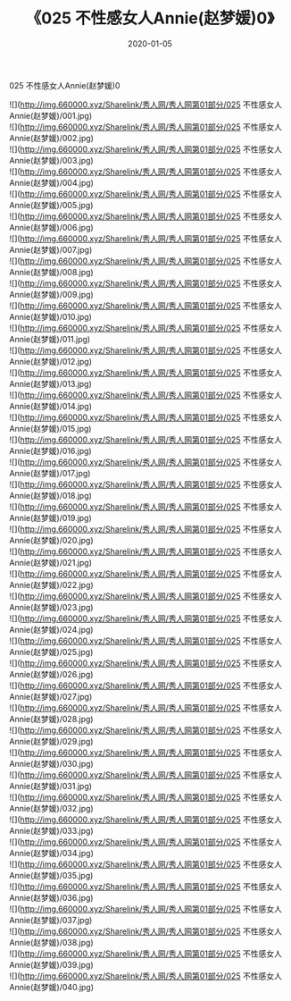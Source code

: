 ﻿---
layout: post
title:  《025 不性感女人Annie(赵梦媛)0》
date:   2020-01-05
img: http://img.660000.xyz/Sharelink/秀人网/秀人网第01部分/025 不性感女人Annie(赵梦媛)0/000.jpg
categories: [美女, 清纯, 唯美]
---

025 不性感女人Annie(赵梦媛)0

  ![](http://img.660000.xyz/Sharelink/秀人网/秀人网第01部分/025 不性感女人Annie(赵梦媛)/001.jpg) <br> ![](http://img.660000.xyz/Sharelink/秀人网/秀人网第01部分/025 不性感女人Annie(赵梦媛)/002.jpg) <br> ![](http://img.660000.xyz/Sharelink/秀人网/秀人网第01部分/025 不性感女人Annie(赵梦媛)/003.jpg) <br> ![](http://img.660000.xyz/Sharelink/秀人网/秀人网第01部分/025 不性感女人Annie(赵梦媛)/004.jpg) <br> ![](http://img.660000.xyz/Sharelink/秀人网/秀人网第01部分/025 不性感女人Annie(赵梦媛)/005.jpg) <br> ![](http://img.660000.xyz/Sharelink/秀人网/秀人网第01部分/025 不性感女人Annie(赵梦媛)/006.jpg) <br> ![](http://img.660000.xyz/Sharelink/秀人网/秀人网第01部分/025 不性感女人Annie(赵梦媛)/007.jpg) <br> ![](http://img.660000.xyz/Sharelink/秀人网/秀人网第01部分/025 不性感女人Annie(赵梦媛)/008.jpg) <br> ![](http://img.660000.xyz/Sharelink/秀人网/秀人网第01部分/025 不性感女人Annie(赵梦媛)/009.jpg) <br> ![](http://img.660000.xyz/Sharelink/秀人网/秀人网第01部分/025 不性感女人Annie(赵梦媛)/010.jpg) <br> ![](http://img.660000.xyz/Sharelink/秀人网/秀人网第01部分/025 不性感女人Annie(赵梦媛)/011.jpg) <br> ![](http://img.660000.xyz/Sharelink/秀人网/秀人网第01部分/025 不性感女人Annie(赵梦媛)/012.jpg) <br> ![](http://img.660000.xyz/Sharelink/秀人网/秀人网第01部分/025 不性感女人Annie(赵梦媛)/013.jpg) <br> ![](http://img.660000.xyz/Sharelink/秀人网/秀人网第01部分/025 不性感女人Annie(赵梦媛)/014.jpg) <br> ![](http://img.660000.xyz/Sharelink/秀人网/秀人网第01部分/025 不性感女人Annie(赵梦媛)/015.jpg) <br> ![](http://img.660000.xyz/Sharelink/秀人网/秀人网第01部分/025 不性感女人Annie(赵梦媛)/016.jpg) <br> ![](http://img.660000.xyz/Sharelink/秀人网/秀人网第01部分/025 不性感女人Annie(赵梦媛)/017.jpg) <br> ![](http://img.660000.xyz/Sharelink/秀人网/秀人网第01部分/025 不性感女人Annie(赵梦媛)/018.jpg) <br> ![](http://img.660000.xyz/Sharelink/秀人网/秀人网第01部分/025 不性感女人Annie(赵梦媛)/019.jpg) <br> ![](http://img.660000.xyz/Sharelink/秀人网/秀人网第01部分/025 不性感女人Annie(赵梦媛)/020.jpg) <br> ![](http://img.660000.xyz/Sharelink/秀人网/秀人网第01部分/025 不性感女人Annie(赵梦媛)/021.jpg) <br> ![](http://img.660000.xyz/Sharelink/秀人网/秀人网第01部分/025 不性感女人Annie(赵梦媛)/022.jpg) <br> ![](http://img.660000.xyz/Sharelink/秀人网/秀人网第01部分/025 不性感女人Annie(赵梦媛)/023.jpg) <br> ![](http://img.660000.xyz/Sharelink/秀人网/秀人网第01部分/025 不性感女人Annie(赵梦媛)/024.jpg) <br> ![](http://img.660000.xyz/Sharelink/秀人网/秀人网第01部分/025 不性感女人Annie(赵梦媛)/025.jpg) <br> ![](http://img.660000.xyz/Sharelink/秀人网/秀人网第01部分/025 不性感女人Annie(赵梦媛)/026.jpg) <br> ![](http://img.660000.xyz/Sharelink/秀人网/秀人网第01部分/025 不性感女人Annie(赵梦媛)/027.jpg) <br> ![](http://img.660000.xyz/Sharelink/秀人网/秀人网第01部分/025 不性感女人Annie(赵梦媛)/028.jpg) <br> ![](http://img.660000.xyz/Sharelink/秀人网/秀人网第01部分/025 不性感女人Annie(赵梦媛)/029.jpg) <br> ![](http://img.660000.xyz/Sharelink/秀人网/秀人网第01部分/025 不性感女人Annie(赵梦媛)/030.jpg) <br> ![](http://img.660000.xyz/Sharelink/秀人网/秀人网第01部分/025 不性感女人Annie(赵梦媛)/031.jpg) <br> ![](http://img.660000.xyz/Sharelink/秀人网/秀人网第01部分/025 不性感女人Annie(赵梦媛)/032.jpg) <br> ![](http://img.660000.xyz/Sharelink/秀人网/秀人网第01部分/025 不性感女人Annie(赵梦媛)/033.jpg) <br> ![](http://img.660000.xyz/Sharelink/秀人网/秀人网第01部分/025 不性感女人Annie(赵梦媛)/034.jpg) <br> ![](http://img.660000.xyz/Sharelink/秀人网/秀人网第01部分/025 不性感女人Annie(赵梦媛)/035.jpg) <br> ![](http://img.660000.xyz/Sharelink/秀人网/秀人网第01部分/025 不性感女人Annie(赵梦媛)/036.jpg) <br> ![](http://img.660000.xyz/Sharelink/秀人网/秀人网第01部分/025 不性感女人Annie(赵梦媛)/037.jpg) <br> ![](http://img.660000.xyz/Sharelink/秀人网/秀人网第01部分/025 不性感女人Annie(赵梦媛)/038.jpg) <br> ![](http://img.660000.xyz/Sharelink/秀人网/秀人网第01部分/025 不性感女人Annie(赵梦媛)/039.jpg) <br> ![](http://img.660000.xyz/Sharelink/秀人网/秀人网第01部分/025 不性感女人Annie(赵梦媛)/040.jpg) <br>
